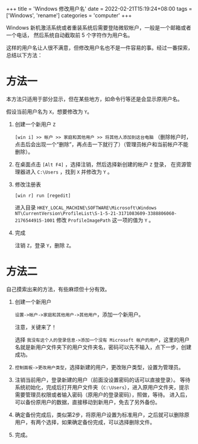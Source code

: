 +++
title = 'Windows 修改用户名'
date = 2022-02-21T15:19:24+08:00
tags = ['Windows', 'rename']
categories = 'computer'
+++

Windows 新机激活系统或者重装系统后需要登陆微软帐户，一般是一个邮箱或者一个电话，
然后系统自动截取前 5 个字符作为用户名。

这样的用户名让人很不满意，但修改用户名也不是一件容易的事。经过一番探索，总结以下方法：

<!--more-->

# 方法一

本方法只适用于部分显示，但在某些地方，如命令行等还是会显示原用户名。

假设当前用户名为 `X`，想要修改为 `Y`。

1. 创建一个新用户 `Z`

    `[win i] >> 帐户 >> 家庭和其他用户 >> 将其他人添加到这台电脑`
    （删除帐户时，点击后会出现一个“删除”，再点击一下就行了）（管理员帐户和当前帐户不能删除）。

2. 在桌面点击 `[Alt F4]` ，选择注销，然后选择新创建的帐户 `Z` 登录，
在资源管理器进入 `C:\Users` ，找到 `X` 并修改为 `Y` 。

3. 修改注册表

    `[win r] run [regedit]`

    进入目录
    `HKEY_LOCAL_MACHINE\SOFTWARE\Microsoft\Windows NT\CurrentVersion\ProfileList\S-1-5-21-3171083609-3388806060-2176544915-1001`
    修改 `ProfileImagePath` 这一项的值为 `Y` 。

4. 完成

    注销 `Z`，登录 `Y`，删除 `Z`。

# 方法二

自己摸索出来的方法，有些麻烦但十分有效。

1. 创建一个新用户

    `设置->帐户->家庭和其他用户->其他用户`，添加一个新用户。

    注意，关键来了！

    选择 `我没有这个人的登录信息->添加一个没有 Microsoft 帐户的用户`，这里的用户名就是新用户文件夹下的用户文件夹名，密码可以先不输入，点下一步，创建成功。

2. `控制面板->更改用户类型`，选择新建的用户，更改账户类型，设置为管理员。

3. 注销当前用户，登录新建的用户（前面没设置密码的话可以直接登录）。
等待系统初始化，完成后打开用户文件夹（`C:\Users`），进入原用户文件夹，提示需要管理员权限或者输入密码（原用户的登录密码），照做，等待。
进入后，可以备份原用户的数据，直接移动到新用户，免去了另外备份。

4. 确定备份完成后，类似第2步，将原用户设置为标准用户，之后就可以删除原用户，有两个选择，如果确定备份完成，可以选择删除文件。

5. 完成。
